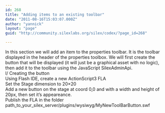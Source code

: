 ```yaml
---
id: 268
title: "Adding items to an existing toolbar"
date: "2011-08-16T15:03:07.000Z"
author: "yannick"
layout: "page"
guid: "http://community.silexlabs.org/silex/codex/?page_id=268"

---
```

In this section we will add an item to the properties toolbar. It is the toolbar displayed in the header of the properties toolbox. We will first create the button that will be displayed (it will just be a graphical asset with no logic), then add it to the toolbar using the JavaScript SilexAdminApi.  
I/ Creating the button  
Using Flash IDE, create a new ActionScript3 FLA  
Set the Stage dimension to 20&#215;20  
Add a new button on the stage at coord 0,0 and with a width and height of 20px, then set it&#8217;s appeareance.  
Publish the FLA in the folder path\_to\_your\_silex\_server/plugins/wysiwyg/MyNewToolBarButton.swf
























